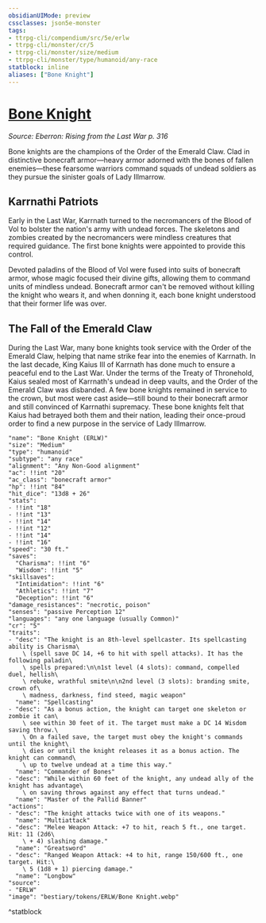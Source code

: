 ```yaml
---
obsidianUIMode: preview
cssclasses: json5e-monster
tags:
- ttrpg-cli/compendium/src/5e/erlw
- ttrpg-cli/monster/cr/5
- ttrpg-cli/monster/size/medium
- ttrpg-cli/monster/type/humanoid/any-race
statblock: inline
aliases: ["Bone Knight"]
---
```

# [Bone Knight](3-Compendium\CLI\bestiary\humanoid/bone-knight-erlw.md)
*Source: Eberron: Rising from the Last War p. 316*  

Bone knights are the champions of the Order of the Emerald Claw. Clad in distinctive bonecraft armor—heavy armor adorned with the bones of fallen enemies—these fearsome warriors command squads of undead soldiers as they pursue the sinister goals of Lady Illmarrow.

## Karrnathi Patriots

Early in the Last War, Karrnath turned to the necromancers of the Blood of Vol to bolster the nation's army with undead forces. The skeletons and zombies created by the necromancers were mindless creatures that required guidance. The first bone knights were appointed to provide this control.

Devoted paladins of the Blood of Vol were fused into suits of bonecraft armor, whose magic focused their divine gifts, allowing them to command units of mindless undead. Bonecraft armor can't be removed without killing the knight who wears it, and when donning it, each bone knight understood that their former life was over.

## The Fall of the Emerald Claw

During the Last War, many bone knights took service with the Order of the Emerald Claw, helping that name strike fear into the enemies of Karrnath. In the last decade, King Kaius III of Karrnath has done much to ensure a peaceful end to the Last War. Under the terms of the Treaty of Thronehold, Kaius sealed most of Karrnath's undead in deep vaults, and the Order of the Emerald Claw was disbanded. A few bone knights remained in service to the crown, but most were cast aside—still bound to their bonecraft armor and still convinced of Karrnathi supremacy. These bone knights felt that Kaius had betrayed both them and their nation, leading their once-proud order to find a new purpose in the service of Lady Illmarrow.

```statblock
"name": "Bone Knight (ERLW)"
"size": "Medium"
"type": "humanoid"
"subtype": "any race"
"alignment": "Any Non-Good alignment"
"ac": !!int "20"
"ac_class": "bonecraft armor"
"hp": !!int "84"
"hit_dice": "13d8 + 26"
"stats":
- !!int "18"
- !!int "13"
- !!int "14"
- !!int "12"
- !!int "14"
- !!int "16"
"speed": "30 ft."
"saves":
  "Charisma": !!int "6"
  "Wisdom": !!int "5"
"skillsaves":
  "Intimidation": !!int "6"
  "Athletics": !!int "7"
  "Deception": !!int "6"
"damage_resistances": "necrotic, poison"
"senses": "passive Perception 12"
"languages": "any one language (usually Common)"
"cr": "5"
"traits":
- "desc": "The knight is an 8th-level spellcaster. Its spellcasting ability is Charisma\
    \ (spell save DC 14, +6 to hit with spell attacks). It has the following paladin\
    \ spells prepared:\n\n1st level (4 slots): command, compelled duel, hellish\
    \ rebuke, wrathful smite\n\n2nd level (3 slots): branding smite, crown of\
    \ madness, darkness, find steed, magic weapon"
  "name": "Spellcasting"
- "desc": "As a bonus action, the knight can target one skeleton or zombie it can\
    \ see within 30 feet of it. The target must make a DC 14 Wisdom saving throw.\
    \ On a failed save, the target must obey the knight's commands until the knight\
    \ dies or until the knight releases it as a bonus action. The knight can command\
    \ up to twelve undead at a time this way."
  "name": "Commander of Bones"
- "desc": "While within 60 feet of the knight, any undead ally of the knight has advantage\
    \ on saving throws against any effect that turns undead."
  "name": "Master of the Pallid Banner"
"actions":
- "desc": "The knight attacks twice with one of its weapons."
  "name": "Multiattack"
- "desc": "Melee Weapon Attack: +7 to hit, reach 5 ft., one target. Hit: 11 (2d6\
    \ + 4) slashing damage."
  "name": "Greatsword"
- "desc": "Ranged Weapon Attack: +4 to hit, range 150/600 ft., one target. Hit:\
    \ 5 (1d8 + 1) piercing damage."
  "name": "Longbow"
"source":
- "ERLW"
"image": "bestiary/tokens/ERLW/Bone Knight.webp"
```
^statblock